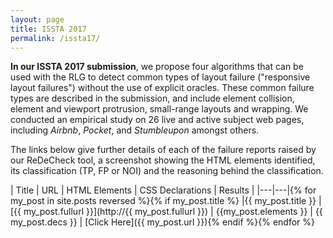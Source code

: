 ```yaml
---
layout: page
title: ISSTA 2017
permalink: /issta17/
---
```


**In our ISSTA 2017 submission**, we propose four algorithms that can be used with the RLG to detect common types of layout failure ("responsive layout failures") without the use of explicit oracles. These common failure types are described in the submission, and include element collision, element and viewport protrusion, small-range layouts and wrapping. We conducted an empirical study on 26 live and active subject web pages, including _Airbnb_, _Pocket_, and _Stumbleupon_ amongst others.

The links below give further details of each of the failure reports raised by our ReDeCheck tool, a screenshot showing the HTML elements identified, its classification (TP, FP or NOI) and the reasoning behind the classification.

| Title | URL | HTML Elements | CSS Declarations | Results |
|---|---|{% for my_post in site.posts reversed %}{% if my_post.title %}
|{{ my_post.title }}  |[{{ my_post.fullurl }}](http://{{ my_post.fullurl }})  | {{my_post.elements }} | {{ my_post.decs }} | [Click Here]({{ my_post.url }}){% endif %}{% endfor %}
